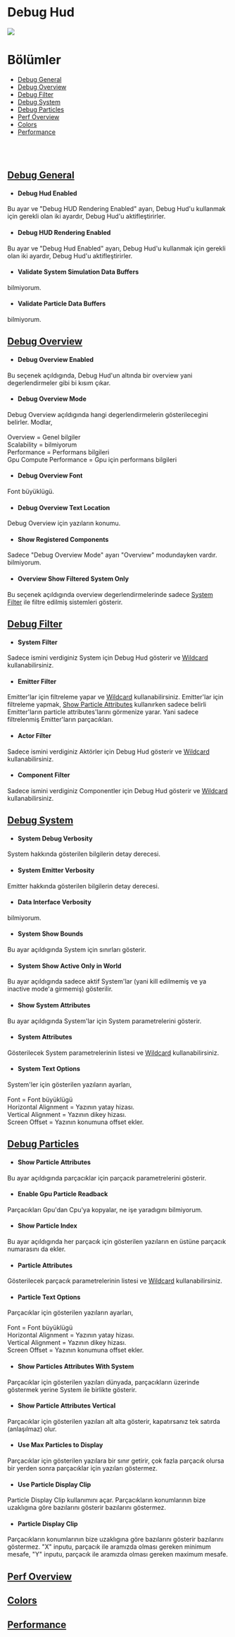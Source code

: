 # Debug Hud
<img src="../../../../Dosyalar/Niagara_Editor_Niagara_Debugger_Debug_Hud.jpg">



# Bölümler

* [Debug General](#debug-general)
* [Debug Overview](#debug-overview)
* [Debug Filter](#debug-filter)
* [Debug System](#debug-system)
* [Debug Particles](#debug-particles)
* [Perf Overview](#perf-overview)
* [Colors](#colors)
* [Performance](#performance)


<br>
<br>



## [Debug General]()

* #### Debug Hud Enabled
Bu ayar ve "Debug HUD Rendering Enabled" ayarı, Debug Hud'u kullanmak için gerekli olan iki ayardır, Debug Hud'u aktifleştirirler.

* #### Debug HUD Rendering Enabled
Bu ayar ve "Debug Hud Enabled" ayarı, Debug Hud'u kullanmak için gerekli olan iki ayardır, Debug Hud'u aktifleştirirler.

* #### Validate System Simulation Data Buffers
bilmiyorum.

* #### Validate Particle Data Buffers
bilmiyorum.



## [Debug Overview]()

* #### Debug Overview Enabled
Bu seçenek açıldıgında, Debug Hud'un altında bir overview yani degerlendirmeler gibi bi kısım çıkar.

* #### Debug Overview Mode
Debug Overview açıldıgında hangi degerlendirmelerin gösterilecegini belirler. Modlar,
<br>
<br>
Overview = Genel bilgiler
<br>
Scalability = bilmiyorum
<br>
Performance = Performans bilgileri
<br>
Gpu Compute Performance = Gpu için performans bilgileri

* #### Debug Overview Font
Font büyüklügü.

* #### Debug Overview Text Location
Debug Overview için yazıların konumu.

* #### Show Registered Components
Sadece "Debug Overview Mode" ayarı "Overview" modundayken vardır. bilmiyorum.

* #### Overview Show Filtered System Only
Bu seçenek açıldıgında overview degerlendirmelerinde sadece [System Filter](#system-filter) ile filtre edilmiş sistemleri gösterir.





## [Debug Filter]()

* #### System Filter
Sadece ismini verdiginiz System için Debug Hud gösterir ve [Wildcard](../../Terimler%20Sözlügü#wildcard-filtering) kullanabilirsiniz.

* #### Emitter Filter
Emitter'lar için filtreleme yapar ve [Wildcard](../../Terimler%20Sözlügü#wildcard-filtering) kullanabilirsiniz. Emitter'lar için filtreleme yapmak, [Show Particle Attributes]() kullanırken sadece belirli Emitter'ların particle attributes'larını görmenize yarar. Yani sadece filtrelenmiş Emitter'ların parçacıkları.

* #### Actor Filter
Sadece ismini verdiginiz Aktörler için Debug Hud gösterir ve [Wildcard](../../Terimler%20Sözlügü#wildcard-filtering) kullanabilirsiniz.

* #### Component Filter
Sadece ismini verdiginiz Componentler için Debug Hud gösterir ve [Wildcard](../../Terimler%20Sözlügü#wildcard-filtering) kullanabilirsiniz.





## [Debug System]()

* #### System Debug Verbosity
System hakkında gösterilen bilgilerin detay derecesi.

* #### System Emitter Verbosity
Emitter hakkında gösterilen bilgilerin detay derecesi.

* #### Data Interface Verbosity
bilmiyorum.

* #### System Show Bounds
Bu ayar açıldıgında System için sınırları gösterir.

* #### System Show Active Only in World
Bu ayar açıldıgında sadece aktif System'lar (yani kill edilmemiş ve ya inactive mode'a girmemiş) gösterilir.

* #### Show System Attributes
Bu ayar açıldıgında System'lar için System parametrelerini gösterir.

* #### System Attributes
Gösterilecek System parametrelerinin listesi ve [Wildcard](../../Terimler%20Sözlügü#wildcard-filtering) kullanabilirsiniz.

* #### System Text Options
System'ler için gösterilen yazıların ayarları,
<br>
<br>
Font = Font büyüklügü
<br>
Horizontal Alignment = Yazının yatay hizası.
<br>
Vertical Alignment = Yazının dikey hizası.
<br>
Screen Offset = Yazının konumuna offset ekler.




## [Debug Particles]()

* #### Show Particle Attributes
Bu ayar açıldıgında parçacıklar için parçacık parametrelerini gösterir.

* #### Enable Gpu Particle Readback
Parçacıkları Gpu'dan Cpu'ya kopyalar, ne işe yaradıgını bilmiyorum.

* #### Show Particle Index
Bu ayar açıldıgında her parçacık için gösterilen yazıların en üstüne parçacık numarasını da ekler.

* #### Particle Attributes
Gösterilecek parçacık parametrelerinin listesi ve [Wildcard](../../Terimler%20Sözlügü#wildcard-filtering) kullanabilirsiniz.

* #### Particle Text Options
Parçacıklar için gösterilen yazıların ayarları,
<br>
<br>
Font = Font büyüklügü
<br>
Horizontal Alignment = Yazının yatay hizası.
<br>
Vertical Alignment = Yazının dikey hizası.
<br>
Screen Offset = Yazının konumuna offset ekler.

* #### Show Particles Attributes With System
Parçacıklar için gösterilen yazıları dünyada, parçacıkların üzerinde göstermek yerine System ile birlikte gösterir.

* #### Show Particle Attributes Vertical
Parçacıklar için gösterilen yazıları alt alta gösterir, kapatırsanız tek satırda (anlaşılmaz) olur.

* #### Use Max Particles to Display
Parçacıklar için gösterilen yazılara bir sınır getirir, çok fazla parçacık olursa bir yerden sonra parçacıklar için yazıları göstermez.

* #### Use Particle Display Clip
Particle Display Clip kullanımını açar. Parçacıkların konumlarının bize uzaklıgına göre bazılarını gösterir bazılarını göstermez.

* #### Particle Display Clip
Parçacıkların konumlarının bize uzaklıgına göre bazılarını gösterir bazılarını göstermez. "X" inputu, parçacık ile aramızda olması gereken minimum mesafe, "Y" inputu, parçacık ile aramızda olması gereken maximum mesafe.






## [Perf Overview]()
## [Colors]()
## [Performance]()
